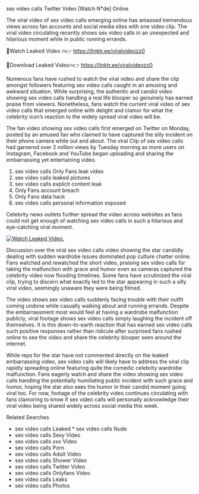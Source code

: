 ﻿sex video calls Twitter Video [Watch N*de] Online

The viral video of ﻿sex video calls emerging online has amassed tremendous views across fan accounts and social media sites with one video clip. The viral video circulating recently shows ﻿sex video calls in an unexpected and hilarious moment while in public running errands. 

🔴Watch Leaked Video 🔥👉  https://linktr.ee/viralvideozz0 

🔴Download Leaked Video🔥👉  https://linktr.ee/viralvideozz0 

Numerous fans have rushed to watch the viral video and share the clip amongst followers featuring ﻿sex video calls caught in an amusing and awkward situation. While surprising, the authentic and candid video showing ﻿sex video calls handling a real life blooper so genuinely has earned praise from viewers. Nonetheless, fans watch the current viral video of ﻿sex video calls that emerged online with delight and clamor for what the celebrity icon’s reaction to the widely spread viral video will be.

The fan video showing ﻿sex video calls first emerged on Twitter on Monday, posted by an amused fan who claimed to have captured the silly incident on their phone camera while out and about. The viral Clip of ﻿sex video calls had garnered over 2 million views by Tuesday morning as more users on Instagram, Facebook and YouTube began uploading and sharing the embarrassing yet entertaining video. 

1. ﻿sex video calls Only Fans leak video
2. ﻿sex video calls leaked pictures
3. ﻿sex video calls explicit content leak
4. Only Fans account breach
5. Only Fans data hack
6. ﻿sex video calls personal information exposed

Celebrity news outlets further spread the video across websites as fans could not get enough of watching ﻿sex video calls in such a hilarious and eye-catching viral moment. 

[![Watch Leaked Video.](https://miro.medium.com/v2/resize:fit:828/format:webp/1*cilzJN44JGOrTw9NJCrNHA.gif "Watch Leaked Video")](https://linktr.ee/viralvideozz0)

Discussion over the viral ﻿sex video calls video showing the star candidly dealing with sudden wardrobe issues dominated pop culture chatter online. Fans watched and rewatched the short video, praising ﻿sex video calls for taking the malfunction with grace and humor even as cameras captured the celebrity video now flooding timelines. Some fans have scrutinized the viral clip, trying to discern what exactly led to the star appearing in such a silly viral video, seemingly unaware they were being filmed.

The video shows ﻿sex video calls suddenly facing trouble with their outfit coming undone while casually walking about and running errands. Despite the embarrassment most would feel at having a wardrobe malfunction publicly, viral footage shows ﻿sex video calls simply laughing the incident off themselves. It is this down-to-earth reaction that has earned ﻿sex video calls such positive responses rather than ridicule after surprised fans rushed online to see the video and share the celebrity blooper seen around the internet.  

While reps for the star have not commented directly on the leaked embarrassing video, ﻿sex video calls will likely have to address the viral clip rapidly spreading online featuring quite the comedic celebrity wardrobe malfunction. Fans eagerly watch and share the video showing ﻿sex video calls handling the potentially humiliating public incident with such grace and humor, hoping the star also sees the humor in their candid moment going viral too. For now, footage of the celebrity video continues circulating with fans clamoring to know if ﻿sex video calls will personally acknowledge their viral video being shared widely across social media this week.

Related Searches
* ﻿sex video calls Leaked
﻿* sex video calls Nude
* ﻿sex video calls Sexy Video
* ﻿sex video calls xxx Video
* ﻿sex video calls Porn
* ﻿sex video calls Adult Video
* ﻿sex video calls Shower Video
* ﻿sex video calls Twitter Video
* ﻿sex video calls Onlyfans Video
* ﻿sex video calls Leaks
* ﻿sex video calls Photos